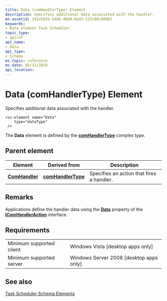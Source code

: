 ```yaml
---
title: Data (comHandlerType) Element
description: Specifies additional data associated with the handler.
ms.assetid: 352cb92b-54bb-4bb0-8a43-123c88c80962
keywords:
- Data element Task Scheduler
topic_type:
- apiref
api_name:
- Data
api_type:
- Schema
ms.topic: reference
ms.date: 05/31/2018
api_location: 
---
```


# Data (comHandlerType) Element

Specifies additional data associated with the handler.

``` syntax
<xs:element name="Data"
    type="dataType"
 />
```

The **Data** element is defined by the [**comHandlerType**](taskschedulerschema-comhandlertype-complextype.md) complex type.

## Parent element



| Element                                                                  | Derived from                                                             | Description                                          |
|--------------------------------------------------------------------------|--------------------------------------------------------------------------|------------------------------------------------------|
| [**ComHandler**](taskschedulerschema-comhandler-actiongroup-element.md) | [**comHandlerType**](taskschedulerschema-comhandlertype-complextype.md) | Specifies an action that fires a handler.<br/> |



## Remarks

Applications define the handler data using the [**Data**](/windows/desktop/api/taskschd/nf-taskschd-icomhandleraction-get_data) property of the [**IComHandlerAction**](/windows/desktop/api/taskschd/nn-taskschd-icomhandleraction) interface.

## Requirements



|                                     |                                                      |
|-------------------------------------|------------------------------------------------------|
| Minimum supported client<br/> | Windows Vista \[desktop apps only\]<br/>       |
| Minimum supported server<br/> | Windows Server 2008 \[desktop apps only\]<br/> |



## See also

<dl> <dt>

[Task Scheduler Schema Elements](task-scheduler-schema-elements.md)
</dt> </dl>

 

 





